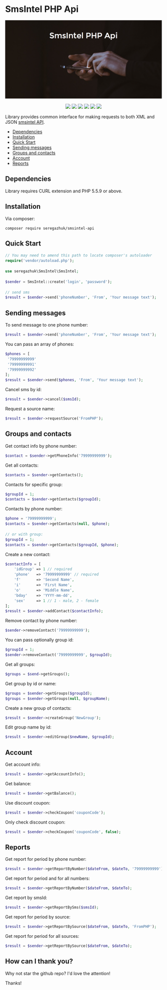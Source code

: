 # SmsIntel PHP Api

<p align="center">
    <img src="logo.png" alt="SmsIntel PHP Api">
</p>

<p align="center">
<a href="https://travis-ci.org/seregazhuk/php-smsintel-api"><img src="https://travis-ci.org/seregazhuk/php-smsintel-api.svg?branch=master"></a>
<a href="https://scrutinizer-ci.com/g/seregazhuk/php-smsintel-api/?branch=master"><img src="https://scrutinizer-ci.com/g/seregazhuk/php-smsintel-api/badges/quality-score.png?b=master"></a>
<a href="https://codeclimate.com/github/seregazhuk/php-smsintel-api"><img src="https://codeclimate.com/github/seregazhuk/php-smsintel-api/badges/gpa.svg" /></a>
<a href="https://codeclimate.com/github/seregazhuk/php-smsintel-api/coverage"><img src="https://codeclimate.com/github/seregazhuk/php-smsintel-api/badges/coverage.svg" /></a>
<a href="https://packagist.org/packages/seregazhuk/smsintel-api"><img src="https://poser.pugx.org/seregazhuk/smsintel-api/v/stable"></a>
<a href="https://packagist.org/packages/seregazhuk/smsintel-api"><img src="https://poser.pugx.org/seregazhuk/smsintel-api/downloads"></a>
</p>

Library provides common interface for making requests to both XML and JSON [smsintel API](http://www.smsintel.ru/integration/).

- [Dependencies](#dependencies)
- [Installation](#installation)
- [Quick Start](#quick-start)
- [Sending messages](#sending-messages)
- [Groups and contacts](#groups-and-contacts)
- [Account](#account)
- [Reports](#reports)

## Dependencies
Library requires CURL extension and PHP 5.5.9 or above.

## Installation
Via composer:
```
composer require seregazhuk/smsintel-api
```

## Quick Start

```php 
// You may need to amend this path to locate composer's autoloader
require('vendor/autoload.php'); 

use seregazhuk\SmsIntel\SmsIntel;

$sender = SmsIntel::create('login', 'password');

// send sms
$result = $sender->send('phoneNumber', 'From', 'Your message text');

```

## Sending messages

To send message to one phone number:

```php
$result = $sender->send('phoneNumber', 'From', 'Your message text');
```

You can pass an array of phones:

```php
$phones = [
 '79999999999'
 '79999999991'
 '79999999992'
];
$result = $sender->send($phones, 'From', 'Your message text');
```

Cancel sms by id:
 
```php
$result = $sender->cancel($smsId);
```

Request a source name:

```php
$result = $sender->requestSource('FromPHP');
```

## Groups and contacts

Get contact info by phone number:

```php
$contact = $sender->getPhoneInfo('79999999999');
```

Get all contacts:

```php	
$contacts = $sender->getContacts();
```

Contacts for specific group:

```php
$groupId = 1;
$contacts = $sender->getContacts($groupId);
```

Contacts by phone number:
```php
$phone = '79999999999';
$contacts = $sender->getContacts(null, $phone);

// or with group:
$groupId = 1;
$contacts = $sender->getContacts($groupId, $phone);
```

Create a new contact:

```php
$contactInfo = [
	'idGroup' => 1 // required
	'phone'   => '79999999999' // required
	'f'       => 'Second Name',
	'i'       => 'First Name',
	'o'       => 'Middle Name',
	'bday'    => 'YYYY-mm-dd',
	'sex'     => 1 // 1 - male, 2 - female
];
$result = $sender->addContact($contactInfo);
```

Remove contact by phone number:

```php
$sender->removeContact('79999999999');
```

You can pass optionally group id:

```php
$groupId = 1;
$sender->removeContact('79999999999', $groupId);
```

Get all groups:
```php
$groups = $send->getGroups();
```

Get group by id or name:
```php
$groups = $sender->getGroups($groupId);
$groups = $sender->getGroups(null, $groupName);
```

Create a new group of contacts:

```php
$result = $sender->createGroup('NewGroup');
```

Edit group name by id:

```php
$result = $sender->editGroup($newName, $groupId);
```

## Account

Get account info: 

```php
$result = $sender->getAccountInfo();
```

Get balance:

```php
$result = $sender->getBalance();
```

Use discount coupon:

```php
$result = $sender->checkCoupon('couponCode');
```

Only check discount coupon:

```php
$result = $sender->checkCoupon('couponCode', false);
```

## Reports

Get report for period by phone number:

```php
$result = $sender->getReportByNumber($dateFrom, $dateTo, '79999999999');
```

Get report for period and for all numbers:

```php
$result = $sender->getReportByNumber($dateFrom, $dateTo);
```

Get report by smsId:

```php
$result = $sender->getReportBySms($smsId);
```

Get report for period by source:

```php
$result = $sender->getReportBySource($dateFrom, $dateTo, 'FromPHP');
```

Get report for period for all sources:

```php
$result = $sender->getReportBySource($dateFrom, $dateTo);
```

## How can I thank you?

Why not star the github repo? I'd love the attention!

Thanks!